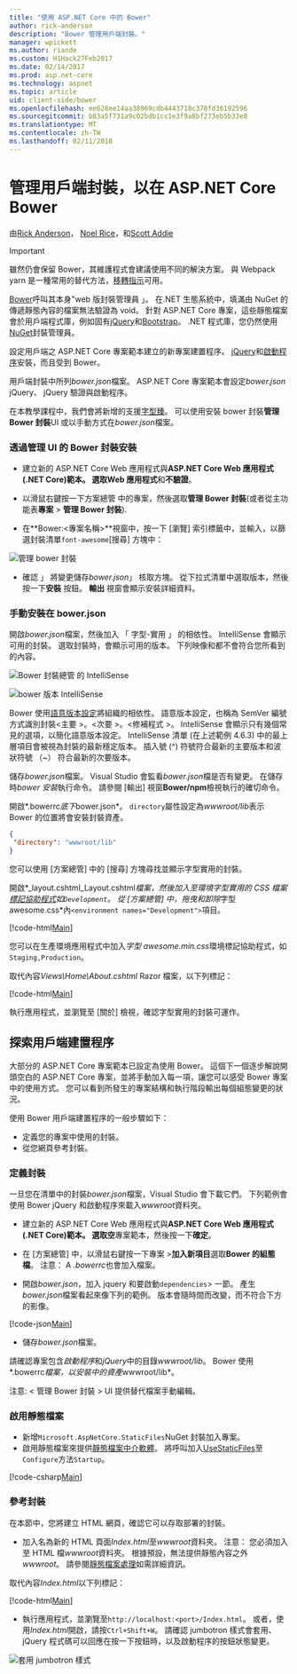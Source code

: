 ```yaml
---
title: "使用 ASP.NET Core 中的 Bower"
author: rick-anderson
description: "Bower 管理用戶端封裝。"
manager: wpickett
ms.author: riande
ms.custom: H1Hack27Feb2017
ms.date: 02/14/2017
ms.prod: asp.net-core
ms.technology: aspnet
ms.topic: article
uid: client-side/bower
ms.openlocfilehash: ee628ee14aa38969cdb4443718c378fd36192596
ms.sourcegitcommit: b83a5f731a9c02bdb1cc1e3f9a8bf273eb5b33e0
ms.translationtype: MT
ms.contentlocale: zh-TW
ms.lasthandoff: 02/11/2018
---
```

# <a name="manage-client-side-packages-with-bower-in-aspnet-core"></a>管理用戶端封裝，以在 ASP.NET Core Bower

由[Rick Anderson](https://twitter.com/RickAndMSFT)， [Noel Rice](https://blog.falafel.com/falafel-software-recognized-sitefinity-website-year/)，和[Scott Addie](https://scottaddie.com) 

> [!IMPORTANT]
> 雖然仍會保留 Bower，其維護程式會建議使用不同的解決方案。 與 Webpack yarn 是一種常用的替代方法，[移轉指示](https://bower.io/blog/2017/how-to-migrate-away-from-bower/)可用。

[Bower](https://bower.io/)呼叫其本身"web 版封裝管理員 」。 在.NET 生態系統中，填滿由 NuGet 的傳遞靜態內容的檔案無法驗證為 void。 針對 ASP.NET Core 專案，這些靜態檔案會於用戶端程式庫，例如固有[jQuery](http://jquery.com/)和[Bootstrap](http://getbootstrap.com/)。 .NET 程式庫，您仍然使用[NuGet](https://www.nuget.org/)封裝管理員。

設定用戶端之 ASP.NET Core 專案範本建立的新專案建置程序。 [jQuery](http://jquery.com/)和[啟動程序](http://getbootstrap.com/)安裝，而且受到 Bower。

用戶端封裝中所列*bower.json*檔案。 ASP.NET Core 專案範本會設定*bower.json* jQuery、 jQuery 驗證與啟動程序。

在本教學課程中，我們會將新增的支援[字型臻](http://fontawesome.io)。 可以使用安裝 bower 封裝**管理 Bower 封裝**UI 或以手動方式在*bower.json*檔案。

### <a name="installation-via-manage-bower-packages-ui"></a>透過管理 UI 的 Bower 封裝安裝

* 建立新的 ASP.NET Core Web 應用程式與**ASP.NET Core Web 應用程式 (.NET Core)**範本。 選取**Web 應用程式**和**不驗證**。

* 以滑鼠右鍵按一下方案總管 中的專案，然後選取**管理 Bower 封裝**(或者從主功能表**專案** > **管理 Bower 封裝**).

* 在**Bower:\<專案名稱\>**視窗中，按一下 [瀏覽] 索引標籤中，並輸入，以篩選封裝清單`font-awesome`[搜尋] 方塊中：

 ![管理 bower 封裝](bower/_static/manage-bower-packages.png)

* 確認 」 將變更儲存*bower.json*」 核取方塊。 從下拉式清單中選取版本，然後按一下**安裝** 按鈕。 **輸出** 視窗會顯示安裝詳細資料。

### <a name="manual-installation-in-bowerjson"></a>手動安裝在 bower.json

開啟*bower.json*檔案，然後加入 「 字型-實用 」 的相依性。 IntelliSense 會顯示可用的封裝。 選取封裝時，會顯示可用的版本。 下列映像和都不會符合您所看到的內容。

![Bower 封裝總管 的 IntelliSense](bower/_static/add-package.png)

![bower 版本 IntelliSense](bower/_static/version-intelliSense.png)

Bower 使用[語意版本設定](http://semver.org/)將組織的相依性。 語意版本設定，也稱為 SemVer 編號方式識別封裝\<主要 >。\<次要 >。\<修補程式 >。 IntelliSense 會顯示只有幾個常見的選項，以簡化語意版本設定。 IntelliSense 清單 (在上述範例 4.6.3) 中的最上層項目會被視為封裝的最新穩定版本。 插入號 (^) 符號符合最新的主要版本和波狀符號 （~） 符合最新的次要版本。

儲存*bower.json*檔案。 Visual Studio 會監看*bower.json*檔是否有變更。 在儲存時*bower 安裝*執行命令。 請參閱 [輸出] 視窗**Bower/npm**檢視執行的確切命令。

開啟*.bowerrc*底下*bower.json*。 `directory`屬性設定為*wwwroot/lib*表示 Bower 的位置將會安裝封裝資產。

```json
{
 "directory": "wwwroot/lib"
}
```

您可以使用 [方案總管] 中的 [搜尋] 方塊尋找並顯示字型實用的封裝。

開啟*_layout.cshtml\_Layout.cshtml*檔案，然後加入至環境字型實用的 CSS 檔案[標記協助程式](xref:mvc/views/tag-helpers/intro)如`Development`。 從 [方案總管] 中，拖曳和卸除*字型 awesome.css*內`<environment names="Development">`項目。

[!code-html[Main](bower/sample/_Layout.cshtml?highlight=4&range=9-13)]

您可以在生產環境應用程式中加入*字型 awesome.min.css*環境標記協助程式，如`Staging,Production`。

取代內容*Views\Home\About.cshtml* Razor 檔案，以下列標記：

[!code-html[Main](bower/sample/About.cshtml)]

執行應用程式，並瀏覽至 [關於] 檢視，確認字型實用的封裝可運作。

## <a name="exploring-the-client-side-build-process"></a>探索用戶端建置程序

大部分的 ASP.NET Core 專案範本已設定為使用 Bower。 這個下一個逐步解說開頭空白的 ASP.NET Core 專案，並將手動加入每一項，讓您可以感受 Bower 專案中的使用方式。 您可以看到所發生的專案結構和執行階段輸出每個組態變更的狀況。

使用 Bower 用戶端建置程序的一般步驟如下：

* 定義您的專案中使用的封裝。 <!-- once defined, you don't need to download them, VS does -->
* 從您網頁參考封裝。

### <a name="define-packages"></a>定義封裝

一旦您在清單中的封裝*bower.json*檔案，Visual Studio 會下載它們。 下列範例會使用 Bower jQuery 和啟動程序來載入*wwwroot*資料夾。

* 建立新的 ASP.NET Core Web 應用程式與**ASP.NET Core Web 應用程式 (.NET Core)**範本。 選取**空**專案範本，然後按一下**確定**。

* 在 [方案總管] 中，以滑鼠右鍵按一下專案 >**加入新項目**選取**Bower 的組態檔**。 注意： A *.bowerrc*也會加入檔案。

* 開啟*bower.json*，加入 jquery 和要啟動`dependencies`> 一節。 產生*bower.json*檔案看起來像下列的範例。 版本會隨時間而改變，而不符合下方的影像。

[!code-json[Main](bower/sample/bower.json?highlight=5,6)]

* 儲存*bower.json*檔案。

 請確認專案包含*啟動程序*和*jQuery*中的目錄*wwwroot/lib*。 Bower 使用*.bowerrc*檔案，以安裝中的資產*wwwroot/lib*。

 注意: < 管理 Bower 封裝 > UI 提供替代檔案手動編輯。

### <a name="enable-static-files"></a>啟用靜態檔案

* 新增`Microsoft.AspNetCore.StaticFiles`NuGet 封裝加入專案。
* 啟用靜態檔案來提供[靜態檔案中介軟體](https://docs.microsoft.com/aspnet/core/api/microsoft.aspnetcore.builder.staticfileextensions)。 將呼叫加入[UseStaticFiles](https://docs.microsoft.com/aspnet/core/api/microsoft.aspnetcore.builder.staticfileextensions)至`Configure`方法`Startup`。

[!code-csharp[Main](bower/sample/Startup.cs?highlight=9)]

### <a name="reference-packages"></a>參考封裝

在本節中，您將建立 HTML 網頁，確認它可以存取部署的封裝。

* 加入名為新的 HTML 頁面*Index.html*至*wwwroot*資料夾。 注意： 您必須加入至 HTML 檔*wwwroot*資料夾。 根據預設，無法提供靜態內容之外*wwwroot*。 請參閱[靜態檔案處理](xref:fundamentals/static-files)如需詳細資訊。

 取代內容*Index.html*以下列標記：

[!code-html[Main](bower/sample/Index.html)]

* 執行應用程式，並瀏覽至`http://localhost:<port>/Index.html`。 或者，使用*Index.html*開啟，請按`Ctrl+Shift+W`。 請確認 jumbotron 樣式會套用、 jQuery 程式碼可以回應在按一下按鈕時，以及啟動程序的按鈕狀態變更。

 ![套用 jumbotron 樣式](bower/_static/jumbotron.png)
